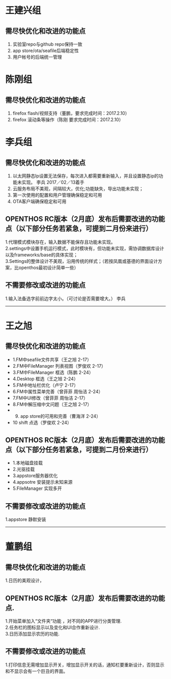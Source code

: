 # 王建兴组
## 需尽快优化和改进的功能点 
1. 实验室repo与github repo保持一致 
2. app store/ota/seafile后端稳定性
3. 用户帐号的后端统一管理

# 陈刚组
## 需尽快优化和改进的功能点 
1. firefox flash/视频支持（董鹏，要求完成时间：2017.2.10）
1. firefox 滚动条等操作（陈刚 要求完成时间：2017.2.10）

# 李兵组
## 需尽快优化和改进的功能点  
  1. 以太网静态Ip设置无法保存，每次进入都需要重新输入，并且设置静态ip的功能未实现。  李兵   2017／02／13着手  
  2. 云服务布局不美观，间隔较大，优化;功能缺失，导出功能未实现；  
  3. 第一次使用的配置和用户管理确保稳定和可用
  4. OTA客户端确保稳定和可用
  
## OPENTHOS RC版本（2月底）发布后需要改进的功能点（以下部分任务若紧急，可提到二月份来进行）  
  1.代理模式模块存在，输入数据不能保存且功能未实现。  
  2.settings中设置手机运行模式，此时模块有，但功能未实现，需协调数据库设计以及frameworks/base的具体实现；  
  3.Settings的整体设计不美观，沿用传统的样式；（若按凤凰或基德的界面设计方案，比openthos最初设计简单一些）  
  
  
## 不需要修改或改进的功能点  
  1.输入法备选字前前边字太小。（可讨论是否需要增大。） 李兵  
  
------------------------------------------------------------------------------
# 王之旭
## 需尽快优化和改进的功能点  
  - 1.FM中seafile文件共享（王之旭 2-17）
  - 2.FM中FileManager 列表视图（罗俊欢 2-17）
  - 3.FM中FileManager 框选（陈鹏 2-24）
  - 4.Desktop 框选（王之旭 2-24）
  - 5.FM中地址栏优化（卢宁 2-17）
  - 6.FM中属性菜单完善（曾菲菲 周怡洁 2-24）
  - 7.FM中UI修改（曾菲菲 周怡洁 2-17）
  - 8.FM中解压缩中文问题（王之旭 2-17）
  - 9. app store的可用和完善（曹海洋 2-24）
  - 10 shift 点选（罗俊欢 2-24）
  
## OPENTHOS RC版本（2月底）发布后需要改进的功能点（以下部分任务若紧急，可提到二月份来进行）  
  - 1.本地磁盘挂载
  - 2.光驱挂载
  - 3.appstore服务器优化
  - 4.appsotre 安装提示未知来源
  - 5.FileManager 实现多开  
  
## 不需要修改或改进的功能点  
  1.appstore 静默安装

------------------------------------------------------------------------------

# 董鹏组
## 需尽快优化和改进的功能点  
  1.日历的美观设计，  
 
## OPENTHOS RC版本（2月底）发布后需要改进的功能点. 
  1.开始菜单加入“文件夹“功能 ，对不同的APP进行分类管理.  
  2.任务栏的图标显示以及变化和UI合作重新设计.  
  3.日历添加显示农历的功能.
  
## 不需要修改或改进的功能点  
  1.打印信息无需增加显示开关，增加显示开关的话，通知栏要重新设计，否则显示和不显示会有一个巨丑的界面。


  
